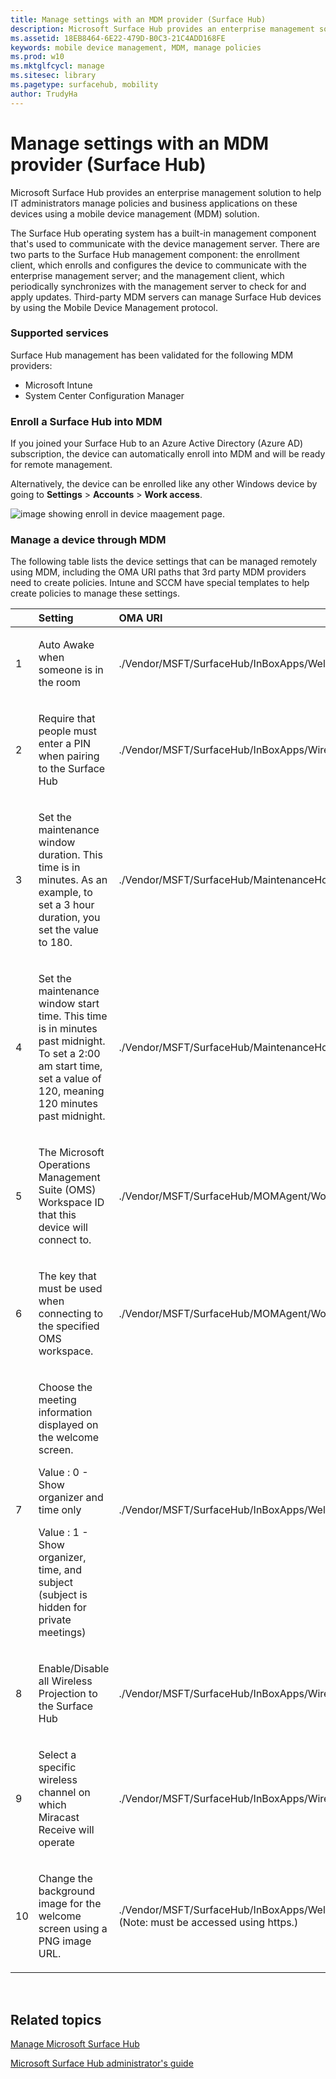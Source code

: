 ```yaml
---
title: Manage settings with an MDM provider (Surface Hub)
description: Microsoft Surface Hub provides an enterprise management solution to help IT administrators manage policies and business applications on these devices using a mobile device management (MDM) solution.
ms.assetid: 18EB8464-6E22-479D-B0C3-21C4ADD168FE
keywords: mobile device management, MDM, manage policies
ms.prod: w10
ms.mktglfcycl: manage
ms.sitesec: library
ms.pagetype: surfacehub, mobility
author: TrudyHa
---
```


# Manage settings with an MDM provider (Surface Hub)


Microsoft Surface Hub provides an enterprise management solution to help IT administrators manage policies and business applications on these devices using a mobile device management (MDM) solution.

The Surface Hub operating system has a built-in management component that's used to communicate with the device management server. There are two parts to the Surface Hub management component: the enrollment client, which enrolls and configures the device to communicate with the enterprise management server; and the management client, which periodically synchronizes with the management server to check for and apply updates. Third-party MDM servers can manage Surface Hub devices by using the Mobile Device Management protocol.

### Supported services

Surface Hub management has been validated for the following MDM providers:

-   Microsoft Intune
-   System Center Configuration Manager

### <a href="" id="enroll-into-mdm"></a>Enroll a Surface Hub into MDM

If you joined your Surface Hub to an Azure Active Directory (Azure AD) subscription, the device can automatically enroll into MDM and will be ready for remote management.

Alternatively, the device can be enrolled like any other Windows device by going to **Settings** &gt; **Accounts** &gt; **Work access**.

![image showing enroll in device maagement page. ](images/managesettingsmdm-enroll.png)

### Manage a device through MDM

The following table lists the device settings that can be managed remotely using MDM, including the OMA URI paths that 3rd party MDM providers need to create policies. Intune and SCCM have special templates to help create policies to manage these settings.

<table>
<colgroup>
<col width="25%" />
<col width="25%" />
<col width="25%" />
<col width="25%" />
</colgroup>
<thead>
<tr class="header">
<th align="left"></th>
<th align="left">Setting</th>
<th align="left">OMA URI</th>
<th align="left">Type</th>
</tr>
</thead>
<tbody>
<tr class="odd">
<td align="left"><p>1</p></td>
<td align="left"><p>Auto Awake when someone is in the room</p></td>
<td align="left"><p>./Vendor/MSFT/SurfaceHub/InBoxApps/Welcome/AutoWakeScreen</p></td>
<td align="left"><p>Boolean</p></td>
</tr>
<tr class="even">
<td align="left"><p>2</p></td>
<td align="left"><p>Require that people must enter a PIN when pairing to the Surface Hub</p></td>
<td align="left"><p>./Vendor/MSFT/SurfaceHub/InBoxApps/WirelessProjection/PINRequired</p></td>
<td align="left"><p>Boolean</p></td>
</tr>
<tr class="odd">
<td align="left"><p>3</p></td>
<td align="left"><p>Set the maintenance window duration. This time is in minutes. As an example, to set a 3 hour duration, you set the value to 180.</p></td>
<td align="left"><p>./Vendor/MSFT/SurfaceHub/MaintenanceHoursSimple/Hours/Duration</p></td>
<td align="left"><p>Int</p></td>
</tr>
<tr class="even">
<td align="left"><p>4</p></td>
<td align="left"><p>Set the maintenance window start time. This time is in minutes past midnight. To set a 2:00 am start time, set a value of 120, meaning 120 minutes past midnight.</p></td>
<td align="left"><p>./Vendor/MSFT/SurfaceHub/MaintenanceHoursSimple/Hours/StartTime</p></td>
<td align="left"><p>Int</p></td>
</tr>
<tr class="odd">
<td align="left"><p>5</p></td>
<td align="left"><p>The Microsoft Operations Management Suite (OMS) Workspace ID that this device will connect to.</p></td>
<td align="left"><p>./Vendor/MSFT/SurfaceHub/MOMAgent/WorkspaceID</p></td>
<td align="left"><p>String</p></td>
</tr>
<tr class="even">
<td align="left"><p>6</p></td>
<td align="left"><p>The key that must be used when connecting to the specified OMS workspace.</p></td>
<td align="left"><p>./Vendor/MSFT/SurfaceHub/MOMAgent/WorkspaceKey</p></td>
<td align="left"><p>String</p></td>
</tr>
<tr class="odd">
<td align="left"><p>7</p></td>
<td align="left"><p>Choose the meeting information displayed on the welcome screen.</p>
<p>Value : 0 - Show organizer and time only</p>
<p>Value : 1 - Show organizer, time, and subject (subject is hidden for private meetings)</p></td>
<td align="left"><p>./Vendor/MSFT/SurfaceHub/InBoxApps/Welcome/MeetingInfoOption</p></td>
<td align="left"><p>Int</p></td>
</tr>
<tr class="even">
<td align="left"><p>8</p></td>
<td align="left"><p>Enable/Disable all Wireless Projection to the Surface Hub</p></td>
<td align="left"><p>./Vendor/MSFT/SurfaceHub/InBoxApps/WirelessProjection/Enabled</p></td>
<td align="left"><p>Boolean</p></td>
</tr>
<tr class="odd">
<td align="left"><p>9</p></td>
<td align="left"><p>Select a specific wireless channel on which Miracast Receive will operate</p></td>
<td align="left"><p>./Vendor/MSFT/SurfaceHub/InBoxApps/WirelessProjection/Channel</p></td>
<td align="left"><p>Int</p></td>
</tr>
<tr class="even">
<td align="left"><p>10</p></td>
<td align="left"><p>Change the background image for the welcome screen using a PNG image URL.</p></td>
<td align="left"><p>./Vendor/MSFT/SurfaceHub/InBoxApps/Welcome/CurrentBackgroundPath (Note: must be accessed using https.)</p></td>
<td align="left"><p>String</p></td>
</tr>
</tbody>
</table>

 

## Related topics


[Manage Microsoft Surface Hub](manage-surface-hub.md)

[Microsoft Surface Hub administrator's guide](surface-hub-administrators-guide.md)

 

 





